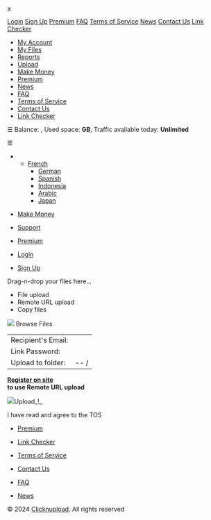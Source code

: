 [×](javascript:void(0))

[Login](https://clicknupload.click/login.html) [Sign Up](https://clicknupload.click/register.html) [Premium](https://clicknupload.click/premium.html) [FAQ](https://clicknupload.click/faq.html) [Terms of Service](https://clicknupload.click/tos.html) [News](https://clicknupload.click/?op=news) [Contact Us](https://clicknupload.click/contact.html) [Link Checker](https://clicknupload.click/?op=check_files)

* [My Account](https://clicknupload.click/?op=my_account)
* [My Files](https://clicknupload.click/?op=my_files)
* [Reports](https://clicknupload.click/?op=my_reports)
* [Upload](https://clicknupload.click/?op=upload_form)
* [Make Money](https://clicknupload.click/make_money.html)
* [Premium](https://clicknupload.click/?op=payments)
* [News](https://clicknupload.click/?op=news)
* [FAQ](https://clicknupload.click/faq.html)
* [Terms of Service](https://clicknupload.click/tos.html)
* [Contact Us](https://clicknupload.click/contact.html)
* [Link Checker](https://clicknupload.click/?op=check_files)

☰ Balance: , Used space: **GB**, Traffic available today: **Unlimited**

☰

* * [French](https://clicknupload.click/?op=change_lang&lang=french)
    * [German](https://clicknupload.click/?op=change_lang&lang=german)
    * [Spanish](https://clicknupload.click/?op=change_lang&lang=spanish)
    * [Indonesia](https://clicknupload.click/?op=change_lang&lang=indonesia)
    * [Arabic](https://clicknupload.click/?op=change_lang&lang=arabic)
    * [Japan](https://clicknupload.click/?op=change_lang&lang=japan)

* [Make Money](https://clicknupload.click/make_money.html)
* [Support](https://clicknupload.click/contact.html)
* [Premium](https://clicknupload.click/?op=payments)
* [Login](https://clicknupload.click/login.html)
* [Sign Up](https://clicknupload.click/register.html)

     

Drag-n-drop your files here...

* File upload
* Remote URL upload
* Copy files

 

 ![](https://clicknupload.click/images/ico_f_btn_browse.png) Browse Files

|     |     |
| --- | --- |
| Recipient's Email: |     |
| Link Password: |     |
| Upload to folder: | \-- / |

**[Register on site](https://clicknupload.click/register.html)  
to use Remote URL upload**

  

 ![](https://clicknupload.click/images/ico_f_btn_browse.png)Upload_!_

 I have read and agree to the TOS

* [Premium](https://clicknupload.click/premium.html)
* [Link Checker](https://clicknupload.click/?op=check_files)

* [Terms of Service](https://clicknupload.click/tos.html)
* [Contact Us](https://clicknupload.click/contact.html)

* [FAQ](https://clicknupload.click/faq.html)
* [News](https://clicknupload.click/?op=news)

© 2024 [Clicknupload](https://clicknupload.click/). All rights reserved